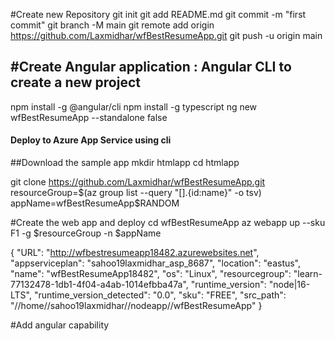 #Create new Repository
git init
git add README.md
git commit -m "first commit"
git branch -M main
git remote add origin https://github.com/Laxmidhar/wfBestResumeApp.git
git push -u origin main

#Create Angular application : Angular CLI to create a new project
---------------------------------------------------
npm install -g @angular/cli
npm install -g typescript
ng new wfBestResumeApp --standalone false


#### Deploy to Azure App Service using cli ###

##Download the sample app
mkdir htmlapp
cd htmlapp

git clone https://github.com/Laxmidhar/wfBestResumeApp.git
resourceGroup=$(az group list --query "[].{id:name}" -o tsv)
appName=wfBestResumeApp$RANDOM

#Create the web app and deploy
cd wfBestResumeApp
az webapp up --sku F1 -g $resourceGroup -n $appName

{
  "URL": "http://wfbestresumeapp18482.azurewebsites.net",
  "appserviceplan": "sahoo19laxmidhar_asp_8687",
  "location": "eastus",
  "name": "wfBestResumeApp18482",
  "os": "Linux",
  "resourcegroup": "learn-77132478-1db1-4f04-a4ab-1014efbba47a",
  "runtime_version": "node|16-LTS",
  "runtime_version_detected": "0.0",
  "sku": "FREE",
  "src_path": "//home//sahoo19laxmidhar//nodeapp//wfBestResumeApp"
}

#Add angular capability

